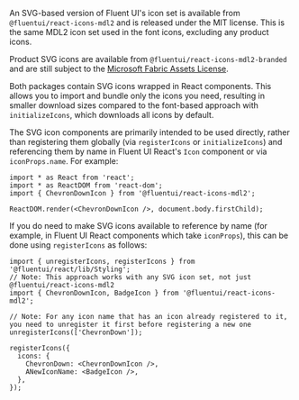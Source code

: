 An SVG-based version of Fluent UI's icon set is available from `@fluentui/react-icons-mdl2` and is released under the MIT license. This is the same MDL2 icon set used in the font icons, excluding any product icons.

Product SVG icons are available from `@fluentui/react-icons-mdl2-branded` and are still subject to the [Microsoft Fabric Assets License](https://aka.ms/fluentui-assets-license).

Both packages contain SVG icons wrapped in React components. This allows you to import and bundle only the icons you need, resulting in smaller download sizes compared to the font-based approach with `initializeIcons`, which downloads all icons by default.

The SVG icon components are primarily intended to be used directly, rather than registering them globally (via `registerIcons` or `initializeIcons`) and referencing them by name in Fluent UI React's `Icon` component or via `iconProps.name`. For example:

```tsx
import * as React from 'react';
import * as ReactDOM from 'react-dom';
import { ChevronDownIcon } from '@fluentui/react-icons-mdl2';

ReactDOM.render(<ChevronDownIcon />, document.body.firstChild);
```

If you do need to make SVG icons available to reference by name (for example, in Fluent UI React components which take `iconProps`), this can be done using `registerIcons` as follows:

```tsx
import { unregisterIcons, registerIcons } from '@fluentui/react/lib/Styling';
// Note: This approach works with any SVG icon set, not just @fluentui/react-icons-mdl2
import { ChevronDownIcon, BadgeIcon } from '@fluentui/react-icons-mdl2';

// Note: For any icon name that has an icon already registered to it, you need to unregister it first before registering a new one
unregisterIcons(['ChevronDown']);

registerIcons({
  icons: {
    ChevronDown: <ChevronDownIcon />,
    ANewIconName: <BadgeIcon />,
  },
});
```
